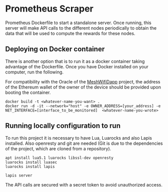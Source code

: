 # Prometheus Scraper 
Prometheus Dockerfile to start a standalone server. Once running, this server will make API calls to the           different nodes periodically to obtain the data that will be used to compute the rewards for these nodes.

## Deploying on Docker container
There is another option that is to run it as a docker container taking advantage of the Dockerfile. Once you have Docker installed on your computer, run the following.

For compatibility with the Oracle of the [MeshWifiDapp](https://github.com/DSG-UPC/MeshWifiDapp) project, the address of the Ethereum wallet of the owner of the device should be provided upon booting the container.

```
docker build -t <whatever-name-you-want> .
docker run -d -it --network="host" -e OWNER_ADDRESS=[your_address] -e NET_INTERFACE=[interface_to_be_monitored]  <whatever-name-you-wrote>
```

## Running locally configuration to run
To run this project it is necessary to have Lua, Luarocks and also Lapis installed. Also openresty and git are needed (Git is due to the dependencies of the project, which are cloned from a repository).

```
apt install lua5.1 luarocks libssl-dev openresty
luarocks install luasec
luarocks install lapis 
```

```
lapis server
```

The API calls are secured with a secret token to avoid unauthorized access.
